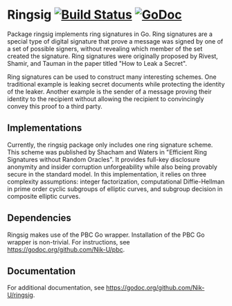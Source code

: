 # Ringsig [![Build Status](https://travis-ci.org/Nik-U/ringsig.svg)](https://travis-ci.org/Nik-U/ringsig) [![GoDoc](https://godoc.org/github.com/Nik-U/ringsig?status.svg)](https://godoc.org/github.com/Nik-U/ringsig)

Package ringsig implements ring signatures in Go. Ring signatures are a
special type of digital signature that prove a message was signed by one of
a set of possible signers, without revealing which member of the set
created the signature. Ring signatures were originally proposed by Rivest,
Shamir, and Tauman in the paper titled "How to Leak a Secret".

Ring signatures can be used to construct many interesting schemes. One
traditional example is leaking secret documents while protecting the
identity of the leaker. Another example is the sender of a message proving
their identity to the recipient without allowing the recipient to
convincingly convey this proof to a third party.

## Implementations
Currently, the ringsig package only includes one ring signature scheme.
This scheme was published by Shacham and Waters in "Efficient Ring
Signatures without Random Oracles". It provides full-key disclosure
anonymity and insider corruption unforgeability while also being provably
secure in the standard model. In this implementation, it relies on three
complexity assumptions: integer factorization, computational Diffie-Hellman
in prime order cyclic subgroups of elliptic curves, and subgroup decision
in composite elliptic curves.

## Dependencies
Ringsig makes use of the PBC Go wrapper. Installation of the PBC Go wrapper is
non-trivial. For instructions, see https://godoc.org/github.com/Nik-U/pbc.

## Documentation
For additional documentation, see https://godoc.org/github.com/Nik-U/ringsig.
